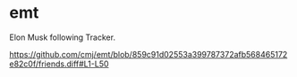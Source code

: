 # emt
Elon Musk following Tracker.

https://github.com/cmj/emt/blob/859c91d02553a399787372afb568465172e82c0f/friends.diff#L1-L50
